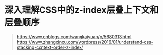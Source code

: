 <!--
 * @Author: tim
 * @Date: 2020-04-14 11:14:17
 * @LastEditors: tim
 * @LastEditTime: 2020-04-14 11:28:54
 * @Description: 
 -->

# 深入理解CSS中的z-index层叠上下文和层叠顺序
> https://www.cnblogs.com/wangkaiyuan/p/5680313.html 
> https://www.zhangxinxu.com/wordpress/2016/01/understand-css-stacking-context-order-z-index/

